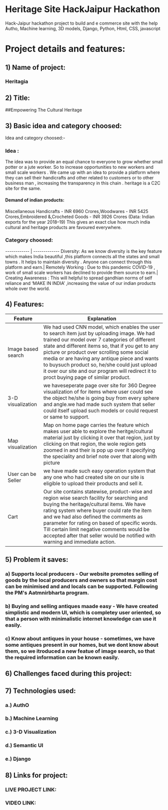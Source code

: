 # Heritage Site HackJaipur Hackathon
Hack-Jaipur hackathon project to build and e commerce site with the help Autho, Machine learning, 3D models,  Django, Python, Html, CSS, javascript

# Project details and features:
## 1) Name of project:
### Heritagia

## 2) Title:
##Empowering The Cultural Heritage 

## 3) Basic idea and category choosed:
 Idea and category choosed:-
### Idea :
The idea was to provide an equal chance to everyone to grow whether small potter or a jute worker. So to increase opportunities to new workers and small scale workers . We came up with an idea to provide a platform where they can sell their handicrafts and other related to customers or to other business man , increasing the transparency in this chain . heritage is a  C2C  site for the same.
#### Demand of indian products:
Miscellaneous Handicrafts - INR 6960 Crores,Woodwares - INR 5425 Crores,Embroidered &,Crocheted Goods - INR 3926 Crores 
(Data: Indian exports for the year 2018–19)
This gives an exact clue how much india cultural and heritage products are favoured everywhere.
### Category choosed:
------------ | -------------
Diversity: As we know diversity is the key feature which makes India beautiful ,this platform connects all the states and small towns  . It helps to maintain diversity . Anyone can connect through this platform and earn.|
Remotely Working : Due to this pandemic COVID-19 , work of small scale workers has declined to provide them source to earn.|
Creating Awareness : This will helpful to spread gandhian norms of self reliance and ‘MAKE IN INDIA’  ,increasing the value of our indian products whole over the world.

## 4) Features:
Feature | Explanation
------------ | -------------
Image based search | We had used CNN model, which enables the user to search item just by uploading image. We had trained our model over 7 categories of different state and different items so, that if you get to any picture or product over scrolling some social media or are having any antique piece and wants to buysuch product so, he/she could just upload it over our site and our program will redirect it to proct buying page of similar product.  
3-D visualization | we haveseperate page over site for 360 Degree visualization of for items where user could see the object he/she is going buy from every sphere and angle.we had made such system that seller could itself upload such models or could request or same to support.
Map visualization | Map on home page carries the feature which makes user able to explore the heritge/cultural material just by clicking it over that region, just by clicking on that region, the wole region gets zoomed in and their is pop up over it specifying the speciality and brief note over that along with picture 
User can be Seller | we have made such easy operation system that any one who had created site on our site is eligible to upload their products and sell it.
Cart | Our site contains statewise, product-wise and region wise search facility for searching and buying the heritage/cultural items. We have rating system where buyer could rate the item and we had also defined the comments as parameter for rating on based of specific words. Till certain limit negative comments would be accepted after that seller would be notified with warning and immediate action.   

## 5) Problem it saves:
### a) Supports local producers - Our website promotes selling of goods by the local producers and owners so that margin cost can be minimised and and locals can be supported. Following the PM's Aatmnirbharta program.
### b) Buying and selling antiques maade easy - We have created simplistic and modern UI, which is completey user oriented, so that a person with minimalistic internet knowledge can use it easily.
### c) Know about antiques in your house - sometimes, we have some antiques present in our homes, but we dont know about them, so we itroduced a new featue of image search, so that the required information can be known easily.

## 6) Challenges faced during this project:

## 7) Technologies used:
### a.) AuthO
### b.) Machine Learning
### c.) 3-D Visualization
### d.) Semantic UI
### e.) Django



## 8) Links for project:
### LIVE PROJECT LINK: 
### VIDEO LINK: 

##  
